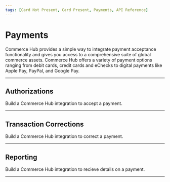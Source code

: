 ```yaml
---
tags: [Card Not Present, Card Present, Payments, API Reference]
---
```


# Payments

Commerce Hub provides a simple way to integrate payment acceptance functionality and gives you access to a comprehensive suite of global commerce assets. Commerce Hub offers a variety of payment options ranging from debit cards, credit cards and eChecks to digital payments like Apple Pay, PayPal, and Google Pay.

---

## Authorizations

Build a Commerce Hub integration to accept a payment.

<!-- type: row -->

<!-- type: card
title: Charges
description: Submit a request to authorize funds from a customer.
link: ?path=docs/Resources/API-Documents/Payments/Charges.md
-->

<!-- type: card
title: Captures
description: Submit a request to capture an existing pre-authorization from a charges request.
link: ?path=docs/Resources/API-Documents/Payments/Capture.md
-->

<!-- type: card
title: Reauthorize
description: Submit a request to reauthorize a charge where the original authorization has been released by the bank.
link: ?path=docs/Resources/Guides/Authorizations/Re-Auth.md
-->

<!-- type: card
title: Forced Post
description: Submit a request to force capture funds after contacting the voice authorization center.
link: ?path=docs/Resources/API-Documents/Payments/Forced.md
-->
<!-- type: row-end -->

---

## Transaction Corrections

Build a Commerce Hub integration to correct a payment.

<!-- type: row -->

<!-- type: card
title: Refunds
description: Submit a request to refund funds to a customer.
link: ?path=docs/Resources/API-Documents/Payments/Refund.md
-->

<!-- type: card
title: Cancels
description: Submit a request to cancel (void) a charge or refund.
link: ?path=docs/Resources/API-Documents/Payments/Cancel.md
-->

<!-- type: row-end -->

---

## Reporting

Build a Commerce Hub integration to recieve details on a payment.

<!-- type: row -->

<!-- type: card
title: Inquiry
description: Submit a request to retrieve the original transaction details.
link: ?path=docs/Resources/API-Documents/Payments/Inquiry.md
-->

<!-- type: row-end -->

---
